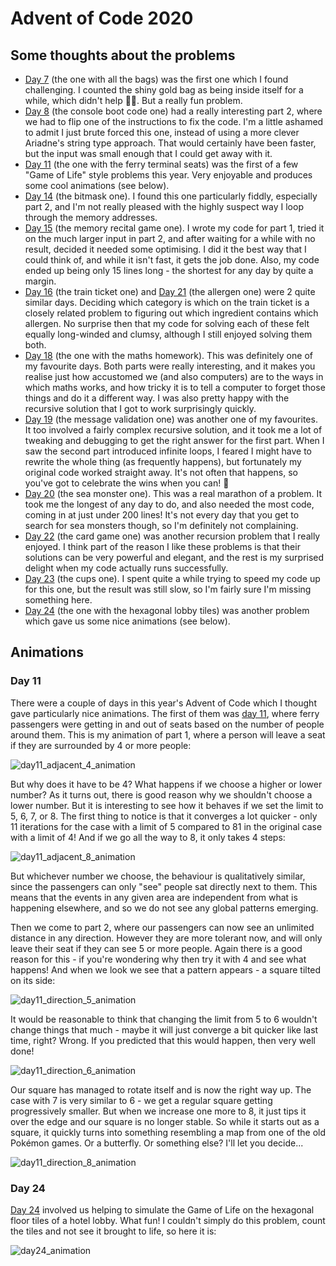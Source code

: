 # Advent of Code 2020

## Some thoughts about the problems

*	[Day 7](https://adventofcode.com/2020/day/7) (the one with all the bags) was the first one which I found challenging. I counted the shiny gold bag as being inside itself for a while, which didn't help :man_facepalming:. But a really fun problem.
*	[Day 8](https://adventofcode.com/2020/day/8) (the console boot code one) had a really interesting part 2, where we had to flip one of the instructions to fix the code. I'm a little ashamed to admit I just brute forced this one, instead of using a more clever Ariadne's string type approach. That would certainly have been faster, but the input was small enough that I could get away with it.
*	[Day 11](https://adventofcode.com/2020/day/11) (the one with the ferry terminal seats) was the first of a few "Game of Life" style problems this year. Very enjoyable and produces some cool animations (see below).
*	[Day 14](https://adventofcode.com/2020/day/14) (the bitmask one). I found this one particularly fiddly, especially part 2, and I'm not really pleased with the highly suspect way I loop through the memory addresses.
*	[Day 15](https://adventofcode.com/2020/day/15) (the memory recital game one). I wrote my code for part 1, tried it on the much larger input in part 2, and after waiting for a while with no result, decided it needed some optimising. I did it the best way that I could think of, and while it isn't fast, it gets the job done. Also, my code ended up being only 15 lines long - the shortest for any day by quite a margin.
*	[Day 16](https://adventofcode.com/2020/day/16) (the train ticket one) and [Day 21](https://adventofcode.com/2020/day/21) (the allergen one) were 2 quite similar days. Deciding which category is which on the train ticket is a closely related problem to figuring out which ingredient contains which allergen. No surprise then that my code for solving each of these felt equally long-winded and clumsy, although I still enjoyed solving them both.
*	[Day 18](https://adventofcode.com/2020/day/18) (the one with the maths homework). This was definitely one of my favourite days. Both parts were really interesting, and it makes you realise just how accustomed we (and also computers) are to the ways in which maths works, and how tricky it is to tell a computer to forget those things and do it a different way. I was also pretty happy with the recursive solution that I got to work surprisingly quickly.
*	[Day 19](https://adventofcode.com/2020/day/19) (the message validation one) was another one of my favourites. It too involved a fairly complex recursive solution, and it took me a lot of tweaking and debugging to get the right answer for the first part. When I saw the second part introduced infinite loops, I feared I might have to rewrite the whole thing (as frequently happens), but fortunately my original code worked straight away. It's not often that happens, so you've got to celebrate the wins when you can! :partying_face:
*	[Day 20](https://adventofcode.com/2020/day/20) (the sea monster one). This was a real marathon of a problem. It took me the longest of any day to do, and also needed the most code, coming in at just under 200 lines! It's not every day that you get to search for sea monsters though, so I'm definitely not complaining.
*	[Day 22](https://adventofcode.com/2020/day/22) (the card game one) was another recursion problem that I really enjoyed. I think part of the reason I like these problems is that their solutions can be very powerful and elegant, and the rest is my surprised delight when my code actually runs successfully.
*	[Day 23](https://adventofcode.com/2020/day/23) (the cups one). I spent quite a while trying to speed my code up for this one, but the result was still slow, so I'm fairly sure I'm missing something here.
*	[Day 24](https://adventofcode.com/2020/day/24) (the one with the hexagonal lobby tiles) was another problem which gave us some nice animations (see below).

## Animations

### Day 11

There were a couple of days in this year's Advent of Code which I thought gave particularly nice animations. The first of them was [day 11](https://adventofcode.com/2020/day/11), where ferry passengers were getting in and out of seats based on the number of people around them. This is my animation of part 1, where a person will leave a seat if they are surrounded by 4 or more people:

![day11_adjacent_4_animation](https://user-images.githubusercontent.com/76997643/110488749-ad1b1a00-80e6-11eb-8fe9-dd5a61ae648d.gif)

But why does it have to be 4? What happens if we choose a higher or lower number? As it turns out, there is good reason why we shouldn't choose a lower number. But it is interesting to see how it behaves if we set the limit to 5, 6, 7, or 8. The first thing to notice is that it converges a lot quicker - only 11 iterations for the case with a limit of 5 compared to 81 in the original case with a limit of 4! And if we go all the way to 8, it only takes 4 steps:

![day11_adjacent_8_animation](https://user-images.githubusercontent.com/76997643/110488680-970d5980-80e6-11eb-9710-5a6995379bd2.gif)

But whichever number we choose, the behaviour is qualitatively similar, since the passengers can only "see" people sat directly next to them. This means that the events in any given area are independent from what is happening elsewhere, and so we do not see any global patterns emerging.

Then we come to part 2, where our passengers can now see an unlimited distance in any direction. However they are more tolerant now, and will only leave their seat if they can see 5 or more people. Again there is a good reason for this - if you're wondering why then try it with 4 and see what happens! And when we look we see that a pattern appears -  a square tilted on its side:

![day11_direction_5_animation](https://user-images.githubusercontent.com/76997643/110519759-9932e080-8105-11eb-9f26-9de31ec43d0c.gif)

It would be reasonable to think that changing the limit from 5 to 6 wouldn't change things that much - maybe it will just converge a bit quicker like last time, right? Wrong. If you predicted that this would happen, then very well done!

![day11_direction_6_animation](https://user-images.githubusercontent.com/76997643/110521195-583bcb80-8107-11eb-8e5b-b5cb2286838d.gif)

Our square has managed to rotate itself and is now the right way up. The case with 7 is very similar to 6 - we get a regular square getting progressively smaller. But when we increase one more to 8, it just tips it over the edge and our square is no longer stable. So while it starts out as a square, it quickly turns into something resembling a map from one of the old Pokémon games. Or a butterfly. Or something else? I'll let you decide...

![day11_direction_8_animation](https://user-images.githubusercontent.com/76997643/110521773-14959180-8108-11eb-8e89-0c92668426f7.gif)

### Day 24

[Day 24](https://adventofcode.com/2020/day/24) involved us helping to simulate the Game of Life on the hexagonal floor tiles of a hotel lobby. What fun! I couldn't simply do this problem, count the tiles and not see it brought to life, so here it is:

![day24_animation](https://user-images.githubusercontent.com/76997643/110559613-7243d100-813c-11eb-99f5-9fe7c91cf8f9.gif)
